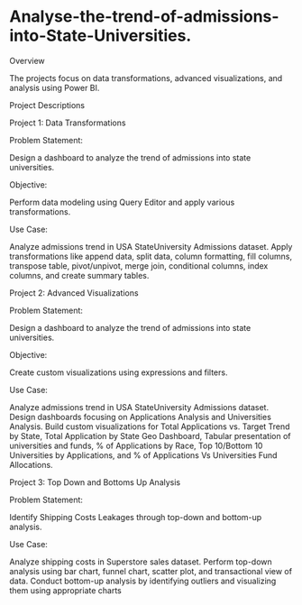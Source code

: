 # Analyse-the-trend-of-admissions-into-State-Universities.

Overview

The projects focus on data transformations, advanced visualizations, and analysis using Power BI.


Project Descriptions

Project 1: Data Transformations


Problem Statement:

Design a dashboard to analyze the trend of admissions into state universities.


Objective:

Perform data modeling using Query Editor and apply various transformations.


Use Case:

Analyze admissions trend in USA StateUniversity Admissions dataset.
Apply transformations like append data, split data, column formatting, fill columns, transpose table, pivot/unpivot, merge join, conditional columns, index columns, and create summary tables.

Project 2: Advanced Visualizations

Problem Statement:

Design a dashboard to analyze the trend of admissions into state universities.


Objective:

Create custom visualizations using expressions and filters.


Use Case:

Analyze admissions trend in USA StateUniversity Admissions dataset.
Design dashboards focusing on Applications Analysis and Universities Analysis.
Build custom visualizations for Total Applications vs. Target Trend by State, Total Application by State Geo Dashboard, Tabular presentation of universities and funds, % of Applications by Race, Top 10/Bottom 10 Universities by Applications, and % of Applications Vs Universities Fund Allocations.

Project 3: Top Down and Bottoms Up Analysis

Problem Statement:

Identify Shipping Costs Leakages through top-down and bottom-up analysis.


Use Case:

Analyze shipping costs in Superstore sales dataset.
Perform top-down analysis using bar chart, funnel chart, scatter plot, and transactional view of data.
Conduct bottom-up analysis by identifying outliers and visualizing them using appropriate charts

